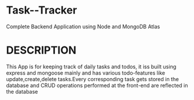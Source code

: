 # Task--Tracker
Complete Backend Application using Node and MongoDB Atlas

# DESCRIPTION
This App is for keeping track of daily tasks and todos, it iss built using express and mongoose mainly and has various todo-features like update,create,delete tasks.Every corresponding task gets stored in the database and CRUD operations performed at the front-end are reflected in the database 

